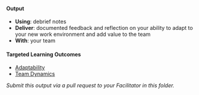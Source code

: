 #### Output
- **Using**: debrief notes
- **Deliver**: documented feedback and reflection on your ability to adapt to your new work environment and add value to the team
- **With**: your team

#### Targeted Learning Outcomes
- [Adaptability](https://github.com/andela/learningmap/tree/master/Phase-C/Entry-level%20Developer/Curriculum/02%20-%20Adaptability)
- [Team Dynamics](https://github.com/andela/learningmap/tree/master/Phase-C/Entry-level%20Developer/Curriculum/19%20-%20Team%20Dynamics)

*Submit this output via a pull request to your Facilitator in this folder.*